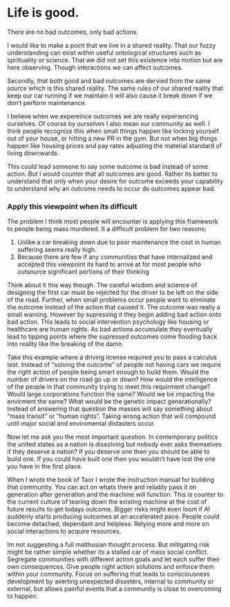 # Life is good.

There are no bad outcomes, only bad actions.

I would like to make a point that we live in a shared reality. That our fuzzy understanding can exist within useful ontological structures such as spritiuality or science. That we did not set this existence into motion but are here observing. Though interactions we can affect outcomes.

Secondly, that both good and bad outcomes are dervied from the same source which is this shared reality. The same rules of our shared reality that keep our car running if we maintain it will also cause it break down if we don’t perform maintenance.

I believe when we expereince outcomes we are really experiencing ourselves. Of course by ourselves I also mean our community as well. I think people recognize this when small things happen like locking yourself out of your house, or hitting a new PR in the gym. But not when big things happen like housing prices and pay rates adjusting the material standard of living downwards.

This could lead someone to say some outcome is bad instead of some action. But I would counter that all outcomes are good. Rather its better to understand that only when your desire for outcome exceeds your capability to understand why an outcome needs to occur do outcomes appear bad.

### Apply this viewpoint when its difficult

The problem I think most people will encounter is applying this framework to people being mass murdered. It a difficult problem for two reasons;

1. Unlike a car breaking down due to poor maintenance the cost in human suffering seems really high.
2. Because there are few if any communities that have internalized and accepted this viewpoint its hard to arrive at for most people who outsource significant portions of their thinking

Think about it this way though. The careful wisdom and science of designing the first car must be rejected for the driver to be left on the side of the road. Further, when small problems occur people want to eliminate the outcome instead of the action that caused it. The outcome was really a small warning. However by supressing it they begin adding bad action onto bad action. This leads to social intervention psychology like housing or healthcare are human rights. As bad actions accumulate they eventually lead to tipping points where the supressed outcomes come flooding back into reality like the breaking of the damn. 

Take this example where a driving license required you to pass a calculus test. Instead of “solving the outcome” of people not having cars we require the right action of people being smart enough to build them. Would the number of drivers on the road go up or down? How would the intelligence of the people in that community trying to meet this requirment change? Would large corporations function the same? Would we be impacting the envirment the same? What would be the genetic impact generationally? Instead of answering that question the masses will say something about “mass transit” or “human rights”. Taking wrong action that will compound until major social and enviromental distasters occur.

Now let me ask you the most important question. In contemporary politics the united states as a nation is dissolving but nobody ever asks themselves if they deserve a nation? If you deserve one then you should be able to build one. If you could have built one then you wouldn’t have lost the one you have in the first place.

When I wrote the book of Taor I wrote the instruction manual for building that community. You can act on whats there and reliably pass it on generation after generation and the machine will function. This is counter to the current culture of  tearing down the existing machine at the cost of future results to get todays outcome. Bigger risks might even loom if AI suddenly starts producing outcomes at an accelerated pace. People could become detached, dependant and helpless. Relying more and more on social interactions to acquire resources. 

Im not suggesting a full malthusian thought process. But mitigating risk might be rather simple whether its a stalled car of mass social conflict. Segregate communities with different action goals and let each suffer their own consequences. Give people right action solutions and enforce them within your community. Focus on suffering that leads to consciousness development by averting unexpected disasters, internal to community or external,  but allows painful events that a community is close to overcoming to happen.